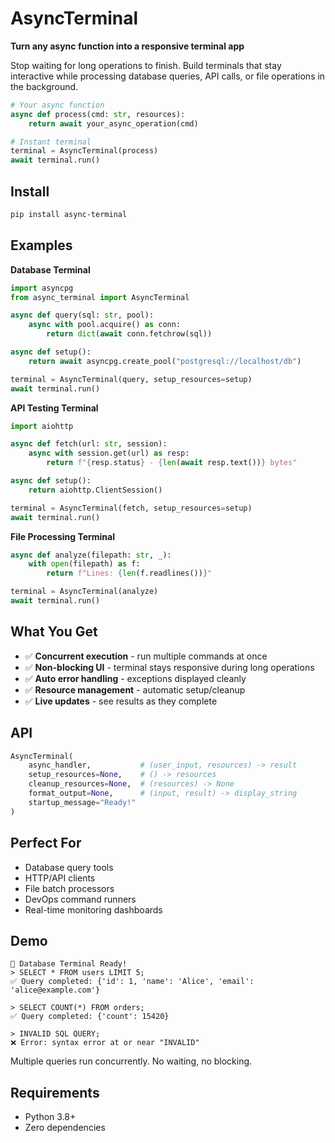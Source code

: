 # AsyncTerminal

**Turn any async function into a responsive terminal app**

Stop waiting for long operations to finish. Build terminals that stay interactive while processing database queries, API calls, or file operations in the background.

```python
# Your async function
async def process(cmd: str, resources):
    return await your_async_operation(cmd)

# Instant terminal
terminal = AsyncTerminal(process)
await terminal.run()
```

## Install

```bash
pip install async-terminal
```

## Examples

**Database Terminal**
```python
import asyncpg
from async_terminal import AsyncTerminal

async def query(sql: str, pool):
    async with pool.acquire() as conn:
        return dict(await conn.fetchrow(sql))

async def setup():
    return await asyncpg.create_pool("postgresql://localhost/db")

terminal = AsyncTerminal(query, setup_resources=setup)
await terminal.run()
```

**API Testing Terminal**
```python
import aiohttp

async def fetch(url: str, session):
    async with session.get(url) as resp:
        return f"{resp.status} - {len(await resp.text())} bytes"

async def setup():
    return aiohttp.ClientSession()

terminal = AsyncTerminal(fetch, setup_resources=setup)
await terminal.run()
```

**File Processing Terminal**
```python
async def analyze(filepath: str, _):
    with open(filepath) as f:
        return f"Lines: {len(f.readlines())}"

terminal = AsyncTerminal(analyze)
await terminal.run()
```

## What You Get

- ✅ **Concurrent execution** - run multiple commands at once
- ✅ **Non-blocking UI** - terminal stays responsive during long operations  
- ✅ **Auto error handling** - exceptions displayed cleanly
- ✅ **Resource management** - automatic setup/cleanup
- ✅ **Live updates** - see results as they complete

## API

```python
AsyncTerminal(
    async_handler,           # (user_input, resources) -> result
    setup_resources=None,    # () -> resources
    cleanup_resources=None,  # (resources) -> None
    format_output=None,      # (input, result) -> display_string
    startup_message="Ready!"
)
```

## Perfect For

- Database query tools
- HTTP/API clients  
- File batch processors
- DevOps command runners
- Real-time monitoring dashboards

## Demo

```
🎯 Database Terminal Ready!
> SELECT * FROM users LIMIT 5;
✅ Query completed: {'id': 1, 'name': 'Alice', 'email': 'alice@example.com'}

> SELECT COUNT(*) FROM orders;
✅ Query completed: {'count': 15420}

> INVALID SQL QUERY;
❌ Error: syntax error at or near "INVALID"
```

Multiple queries run concurrently. No waiting, no blocking.

## Requirements

- Python 3.8+
- Zero dependencies
